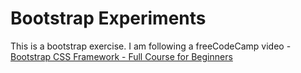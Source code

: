 # Bootstrap Experiments

This is a bootstrap exercise. I am following a freeCodeCamp video - [Bootstrap CSS Framework - Full Course for Beginners](https://youtu.be/-qfEOE4vtxE)